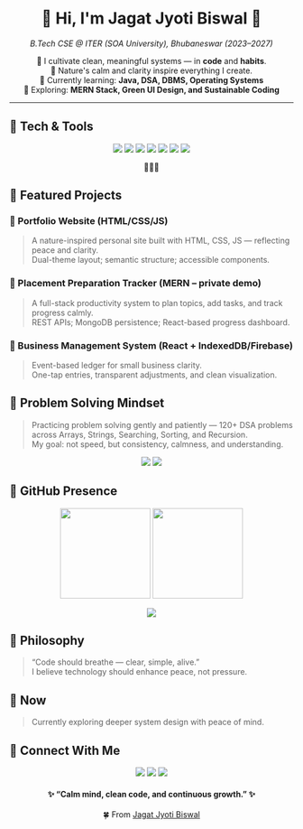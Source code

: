 <!-- 🌲 Forest & Garden Theme for Jagat Jyoti Biswal -->
<!-- Theme: Nature • Calm • Growth -->
<h1 align="center">🌿 Hi, I'm Jagat Jyoti Biswal 🌿</h1>

<p align="center">
  <em>B.Tech CSE @ ITER (SOA University), Bhubaneswar (2023–2027)</em>
</p>

<p align="center">
  🌾 I cultivate clean, meaningful systems — in <b>code</b> and <b>habits</b>.<br/>
  🌿 Nature's calm and clarity inspire everything I create.<br/>
  🌳 Currently learning: <b>Java, DSA, DBMS, Operating Systems</b><br/>
  🌼 Exploring: <b>MERN Stack, Green UI Design, and Sustainable Coding</b>
</p>

---

## 🌳 Tech & Tools

<p align="center">
  <img src="https://img.shields.io/badge/Language-Java-6a994e?style=for-the-badge&logo=openjdk&logoColor=fefae0"/>
  <img src="https://img.shields.io/badge/Language-Python-a7c957?style=for-the-badge&logo=python&logoColor=2a4d14"/>
  <img src="https://img.shields.io/badge/Web-HTML%20|%20CSS%20|%20JS-b7e4c7?style=for-the-badge&logo=html5&logoColor=2a4d14"/>
  <img src="https://img.shields.io/badge/Framework-React-52796f?style=for-the-badge&logo=react&logoColor=ffffff"/>
  <img src="https://img.shields.io/badge/Backend-Node.js-354f52?style=for-the-badge&logo=nodedotjs&logoColor=ffffff"/>
  <img src="https://img.shields.io/badge/Database-MongoDB-84a98c?style=for-the-badge&logo=mongodb&logoColor=ffffff"/>
  <img src="https://img.shields.io/badge/Tools-GitHub%20|%20VSCode%20|%20Linux-52796f?style=for-the-badge&logo=github&logoColor=ffffff"/>
</p>

<p align="center">
  🌿🌻🌿
</p>

## 🌷 Featured Projects

### 🌷 Portfolio Website (HTML/CSS/JS)
> A nature-inspired personal site built with HTML, CSS, JS — reflecting peace and clarity.  
> Dual-theme layout; semantic structure; accessible components.

### 🌷 Placement Preparation Tracker (MERN – private demo)
> A full-stack productivity system to plan topics, add tasks, and track progress calmly.  
> REST APIs; MongoDB persistence; React-based progress dashboard.

### 🌷 Business Management System (React + IndexedDB/Firebase)
> Event-based ledger for small business clarity.  
> One-tap entries, transparent adjustments, and clean visualization.

## 🌼 Problem Solving Mindset
> Practicing problem solving gently and patiently — 120+ DSA problems across Arrays, Strings, Searching, Sorting, and Recursion.  
> My goal: not speed, but consistency, calmness, and understanding.

<p align="center">
  <img src="https://img.shields.io/badge/Focus-Calm%20Consistency-fbadb2?style=for-the-badge"/>
  <img src="https://img.shields.io/badge/Goal-Deep%20Roots%20of%20Understanding-2aae2a?style=for-the-badge"/>
</p>

## 🌙 GitHub Presence

<p align="center">
  <img src="https://github-readme-stats.vercel.app/api?username=JAGAT-JYOTI-BISWAL&show_icons=true&theme=gruvbox_light&hide_border=true&count_private=true" height="160"/>
  <img src="https://streak-stats.demolab.com/?user=JAGAT-JYOTI-BISWAL&theme=gruvbox_light&hide_border=true" height="160"/>
</p>

<p align="center">
  <img src="https://github-readme-stats.vercel.app/api/top-langs/?username=JAGAT-JYOTI-BISWAL&layout=compact&theme=gruvbox_light&hide_border=true"/>
</p>

## 🌱 Philosophy
> “Code should breathe — clear, simple, alive.”  
> I believe technology should enhance peace, not pressure.

## 💫 Now
> Currently exploring deeper system design with peace of mind.

## 💖 Connect With Me

<p align="center">
  <a href="https://www.linkedin.com/in/jagatjyotibiswal"><img src="https://img.shields.io/badge/LinkedIn-accbee?style=for-the-badge&logo=linkedin&logoColor=3b3b3b"/></a>
  <a href="https://github.com/JAGAT-JYOTI-BISWAL"><img src="https://img.shields.io/badge/GitHub-bde0fe?style=for-the-badge&logo=github&logoColor=3b3b3b"/></a>
  <a href="mailto:jagatjyotibiswal2@gmail.com"><img src="https://img.shields.io/badge/Email-ffe5ec?style=for-the-badge&logo=gmail&logoColor=3b3b3b"/></a>
</p>

<h4 align="center">✨ “Calm mind, clean code, and continuous growth.” ✨</h4>
<p align="center">🍀 From <a href="https://github.com/JAGAT-JYOTI-BISWAL">Jagat Jyoti Biswal</a></p>
